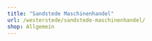 ```yaml
---
title: "Sandstede Maschinenhandel"
url: /westerstede/sandstede-maschinenhandel/
shop: Allgemein
---
```


